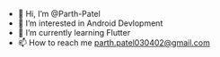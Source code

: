 - 👋 Hi, I’m @Parth-Patel
- 👀 I’m interested in Android Devlopment
- 🌱 I’m currently learning Flutter
- 📫 How to reach me parth.patel030402@gmail.com

